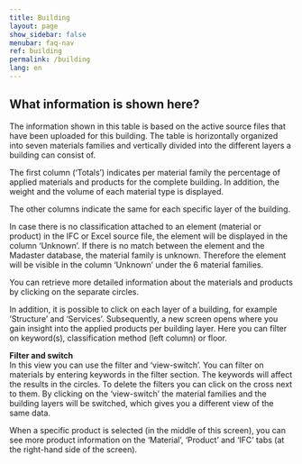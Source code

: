```yaml
---
title: Building
layout: page
show_sidebar: false
menubar: faq-nav
ref: building
permalink: /building
lang: en
---
```


## What information is shown here?
The information shown in this table is based on the active source files that have been uploaded for this building. The table is horizontally organized into seven materials families and vertically divided into the different layers a building can consist of.

The first column (‘Totals’) indicates per material family the percentage of applied materials and products for the complete building. In addition, the weight and the volume of each material type is displayed.

The other columns indicate the same for each specific layer of the building.

In case there is no classification attached to an element (material or product) in the IFC or Excel source file, the element will be displayed in the column ‘Unknown’. If there is no match between the element and the Madaster database, the material family is unknown. Therefore the element will be visible in the column ‘Unknown’ under the 6 material families.

You can retrieve more detailed information about the materials and products by clicking on the separate circles.

In addition, it is possible to click on each layer of a building, for example ’Structure’ and ‘Services’. Subsequently, a new screen opens where you gain insight into the applied products per building layer. Here you can filter on keyword(s), classification method (left column) or floor.

**Filter and switch**  
In this view you can use the filter and ‘view-switch’. You can filter on materials by entering keywords in the filter section. The keywords will affect the results in the circles. To delete the filters you can click on the cross next to them. By clicking on the ‘view-switch’ the material families and the building layers will be switched, which gives you a different view of the same data.

When a specific product is selected (in the middle of this screen), you can see more product information on the ‘Material’, ‘Product’ and ‘IFC’ tabs (at the right-hand side of the screen).